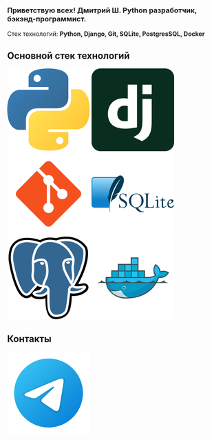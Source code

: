 ### Приветствую всех! Дмитрий Ш. Python разработчик, бэкэнд-программист. 

Стек технологий:
**Python, Django, Git, SQLite, PostgresSQL, Docker**

## Основной стек технологий
![Python](/svg/python.svg)
![Django](/svg/django.svg)
![Git](/svg/git.svg)
![SQLite](/svg/sqlite.svg)
![PostgreSQL](/svg/postgresql.svg)
![Docker](/svg/docker.svg)

## Контакты
[<img src="./svg/telegram.svg">](https://t.me/Durov109)
